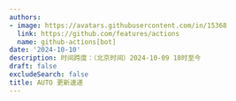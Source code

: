 ```yaml
---
authors:
- image: https://avatars.githubusercontent.com/in/15368
  link: https://github.com/features/actions
  name: github-actions[bot]
date: '2024-10-10'
description: 时间跨度：（北京时间）2024-10-09 18时至今
draft: false
excludeSearch: false
title: AUTO 更新速递
---
```


